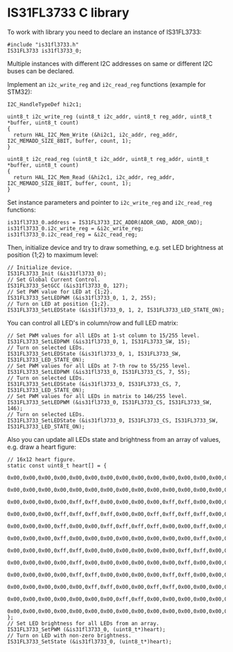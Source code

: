 # IS31FL3733 C library #

To work with library you need to declare an instance of IS31FL3733:

    #include "is31fl3733.h"
    IS31FL3733 is31fl3733_0;

Multiple instances with different I2C addresses on same or different I2C buses can be declared.

Implement an `i2c_write_reg` and `i2c_read_reg` functions (example for STM32):

    I2C_HandleTypeDef hi2c1;

    uint8_t i2c_write_reg (uint8_t i2c_addr, uint8_t reg_addr, uint8_t *buffer, uint8_t count)
    {
      return HAL_I2C_Mem_Write (&hi2c1, i2c_addr, reg_addr, I2C_MEMADD_SIZE_8BIT, buffer, count, 1);
    }
    
    uint8_t i2c_read_reg (uint8_t i2c_addr, uint8_t reg_addr, uint8_t *buffer, uint8_t count)
    {
      return HAL_I2C_Mem_Read (&hi2c1, i2c_addr, reg_addr, I2C_MEMADD_SIZE_8BIT, buffer, count, 1);
    }

Set instance parameters and pointer to `i2c_write_reg` and `i2c_read_reg` functions:

    is31fl3733_0.address = IS31FL3733_I2C_ADDR(ADDR_GND, ADDR_GND);
    is31fl3733_0.i2c_write_reg = &i2c_write_reg;
    is31fl3733_0.i2c_read_reg = &i2c_read_reg;

Then, initialize device and try to draw something, e.g. set LED brightness at position {1;2} to maximum level:

    // Initialize device.
    IS31FL3733_Init (&is31fl3733_0);
    // Set Global Current Control.
    IS31FL3733_SetGCC (&is31fl3733_0, 127);
    // Set PWM value for LED at {1;2}.
    IS31FL3733_SetLEDPWM (&is31fl3733_0, 1, 2, 255);
    // Turn on LED at position {1;2}.
    IS31FL3733_SetLEDState (&is31fl3733_0, 1, 2, IS31FL3733_LED_STATE_ON);

You can control all LED's in column/row and full LED matrix:

    // Set PWM values for all LEDs at 1-st column to 15/255 level.
    IS31FL3733_SetLEDPWM (&is31fl3733_0, 1, IS31FL3733_SW, 15);
    // Turn on selected LEDs.
    IS31FL3733_SetLEDState (&is31fl3733_0, 1, IS31FL3733_SW, IS31FL3733_LED_STATE_ON);
    // Set PWM values for all LEDs at 7-th row to 55/255 level.
    IS31FL3733_SetLEDPWM (&is31fl3733_0, IS31FL3733_CS, 7, 55);
    // Turn on selected LEDs.
    IS31FL3733_SetLEDState (&is31fl3733_0, IS31FL3733_CS, 7, IS31FL3733_LED_STATE_ON);
    // Set PWM values for all LEDs in matrix to 146/255 level.
    IS31FL3733_SetLEDPWM (&is31fl3733_0, IS31FL3733_CS, IS31FL3733_SW, 146);
    // Turn on selected LEDs.
    IS31FL3733_SetLEDState (&is31fl3733_0, IS31FL3733_CS, IS31FL3733_SW, IS31FL3733_LED_STATE_ON);

Also you can update all LEDs state and brightness from an array of values, e.g. draw a heart figure:

    // 16x12 heart figure.
    static const uint8_t heart[] = {
      0x00,0x00,0x00,0x00,0x00,0x00,0x00,0x00,0x00,0x00,0x00,0x00,0x00,0x00,0x00,0x00,
      0x00,0x00,0x00,0x00,0x00,0x00,0x00,0x00,0x00,0x00,0x00,0x00,0x00,0x00,0x00,0x00,
      0x00,0x00,0x00,0x00,0xff,0xff,0x00,0x00,0x00,0x00,0xff,0xff,0x00,0x00,0x00,0x00,
      0x00,0x00,0x00,0xff,0xff,0xff,0xff,0x00,0x00,0xff,0xff,0xff,0xff,0x00,0x00,0x00,
      0x00,0x00,0x00,0xff,0x00,0x00,0xff,0xff,0xff,0xff,0x00,0x00,0xff,0x00,0x00,0x00,
      0x00,0x00,0x00,0xff,0x00,0x00,0x00,0x00,0x00,0x00,0x00,0x00,0xff,0x00,0x00,0x00,
      0x00,0x00,0x00,0xff,0xff,0x00,0x00,0x00,0x00,0x00,0x00,0xff,0xff,0x00,0x00,0x00,
      0x00,0x00,0x00,0x00,0xff,0x00,0x00,0x00,0x00,0x00,0x00,0xff,0x00,0x00,0x00,0x00,
      0x00,0x00,0x00,0x00,0xff,0xff,0x00,0x00,0x00,0x00,0xff,0xff,0x00,0x00,0x00,0x00,
      0x00,0x00,0x00,0x00,0x00,0xff,0xff,0x00,0x00,0xff,0xff,0x00,0x00,0x00,0x00,0x00,
      0x00,0x00,0x00,0x00,0x00,0x00,0x00,0xff,0xff,0x00,0x00,0x00,0x00,0x00,0x00,0x00,
      0x00,0x00,0x00,0x00,0x00,0x00,0x00,0x00,0x00,0x00,0x00,0x00,0x00,0x00,0x00,0x00
    };
    // Set LED brightness for all LEDs from an array.
    IS31FL3733_SetPWM (&is31fl3733_0, (uint8_t*)heart);
    // Turn on LED with non-zero brightness.
    IS31FL3733_SetState (&is31fl3733_0, (uint8_t*)heart);
